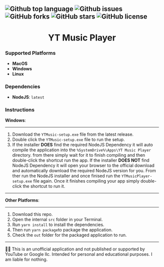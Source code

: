 ![Github top language](https://img.shields.io/github/languages/top/Socket-Development/YT-Music-Player?style=plastic)
![Github issues](https://img.shields.io/github/issues/Socket-Development/YT-Music-Player?style=plastic)
![GitHub forks](https://img.shields.io/github/forks/Socket-Development/YT-Music-Player?style=plastic)
![GitHub stars](https://img.shields.io/github/stars/Socket-Development/YT-Music-Player?style=plastic)
![GitHub license](https://img.shields.io/github/license/Socket-Development/YT-Music-Player?style=plastic)
---


<h1 align="center">YT Music Player</h1>

### Supported Platforms

 - **MacOS**
 - **Windows**
 - **Linux**
 
### Dependencies

 - **NodeJS**: `latest`

### Instructions

**Windows**:

---

1. Download the `YTMusic-setup.exe` file from the latest release.
2. Double click the `YTMusic-setup.exe` file to run the setup.
3. If the installer **DOES** find the required NodeJS Dependency it will auto compile the application into the `%SystemDrive%\Apps\YT Music Player` directory. from there simply wait for it to finish compiling and then double-click the shortcut run the app. If the installer **DOES NOT** find NodeJS Dependency it will open your browser to the official download and automatically download the required NodeJS version for you. From ther run the NodeJS installer and once finised run the `YTMusicPlayer-setup.exe` file again. Once it finishes compiling your app simply double-click the shortcut to run it.
 
---

**Other Platforms**:

---

1. Download this repo.
2. Open the internal `src` folder in your Terminal.
3. Run `yarn install` to install the dependencies.
4. Then run `yarn package`to package the application.
5. Check the `out` folder for the packaged application to run.

---

🧑‍⚖️ This is an unofficial application and not published or supported by YouTube or Google llc. Intended for personal and educational purposes. I am liable for nothing.
